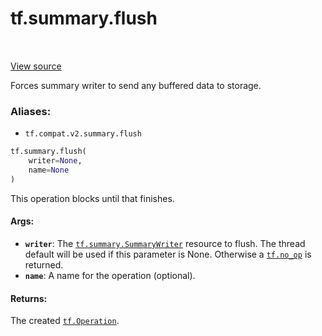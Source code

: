 <div itemscope itemtype="http://developers.google.com/ReferenceObject">
<meta itemprop="name" content="tf.summary.flush" />
<meta itemprop="path" content="Stable" />
</div>

# tf.summary.flush

<!-- Insert buttons -->

<table class="tfo-notebook-buttons tfo-api" align="left">
</table>

<a target="_blank" href="/code/stable/tensorflow/python/ops/summary_ops_v2.py">View source</a>



<!-- Start diff -->
Forces summary writer to send any buffered data to storage.

### Aliases:

* `tf.compat.v2.summary.flush`


``` python
tf.summary.flush(
    writer=None,
    name=None
)
```



<!-- Placeholder for "Used in" -->

This operation blocks until that finishes.

#### Args:


* <b>`writer`</b>: The <a href="../../tf/summary/SummaryWriter.md"><code>tf.summary.SummaryWriter</code></a> resource to flush.
  The thread default will be used if this parameter is None.
  Otherwise a <a href="../../tf/no_op.md"><code>tf.no_op</code></a> is returned.
* <b>`name`</b>: A name for the operation (optional).


#### Returns:

The created <a href="../../tf/Operation.md"><code>tf.Operation</code></a>.
